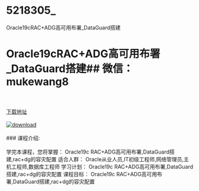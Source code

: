 # 5218305_
Oracle19cRAC+ADG高可用布署_DataGuard搭建
# Oracle19cRAC+ADG高可用布署_DataGuard搭建## 微信：mukewang8
<br/></br>[下载地址](http://www.36tz.cn/article/5218305 "下载地址")
<br/></br>[![download](http://36tz.cn/muke_img/2021_02_1-21-295x300.png "下载地址")](http://www.36tz.cn/article/5218305 "下载地址")
<br/></br>### 课程介绍:<br/></br>学完本课程，您将掌握：
Oracle19c RAC+ADG高可用布署,DataGuard搭建,rac+dg的容灾配置
适合人群：
Oracle从业人员,IT初级工程师,网络管理员,主机工程师,数据库工程师
学习计划：
Oracle19c RAC+ADG高可用布署,DataGuard搭建,rac+dg的容灾配置
课程目标：
Oracle19c RAC+ADG高可用布署,DataGuard搭建,rac+dg的容灾配置


